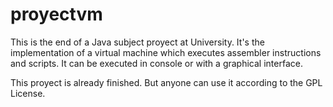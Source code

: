 # proyectvm
This is the end of a Java subject proyect at University. It's the implementation of a virtual machine which executes assembler instructions and scripts. It can be executed in console or with a graphical interface.

This proyect is already finished. But anyone can use it according to the GPL License.
